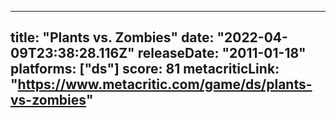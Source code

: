 
---
title: "Plants vs. Zombies"
date: "2022-04-09T23:38:28.116Z"
releaseDate: "2011-01-18"
platforms: ["ds"]
score: 81
metacriticLink: "https://www.metacritic.com/game/ds/plants-vs-zombies"
---
